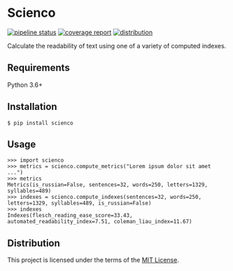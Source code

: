 Scienco
=======
[![pipeline status][pipeline]][homepage]
[![coverage report][coverage]][homepage]
[![distribution][license]](LICENSE)

Calculate the readability of text using one of a variety of computed indexes.

Requirements
------------
Python 3.6+

Installation
------------
```
$ pip install scienco
```

Usage
-----
```pycon
>>> import scienco
>>> metrics = scienco.compute_metrics("Lorem ipsum dolor sit amet ...")
>>> metrics
Metrics(is_russian=False, sentences=32, words=250, letters=1329, syllables=489)
>>> indexes = scienco.compute_indexes(sentences=32, words=250, letters=1329, syllables=489, is_russian=False)
>>> indexes
Indexes(flesch_reading_ease_score=33.43, automated_readability_index=7.51, coleman_liau_index=11.67)
```

Distribution
------------
This project is licensed under the terms of the [MIT License](LICENSE).

[homepage]: <https://gitlab.com/amalchuk/scienco>
[pipeline]: <https://gitlab.com/amalchuk/scienco/badges/master/pipeline.svg?style=flat-square>
[coverage]: <https://gitlab.com/amalchuk/scienco/badges/master/coverage.svg?style=flat-square>
[license]: <https://img.shields.io/github/license/amalchuk/scienco?color=blue&style=flat-square>
